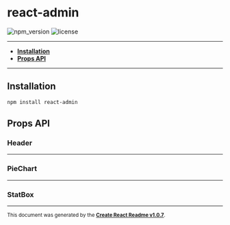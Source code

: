 # react-admin

![npm_version](https://img.shields.io/npm/v/react-admin)
![license](https://img.shields.io/npm/l/react-admin)



-----

- **[Installation](#install)**
- **[Props API](#propsapi)**

-----

<a name="install"></a>
## Installation

```bash
npm install react-admin
```



<a name="propsapi"></a>
## Props API


### Header





-----

### PieChart





-----

### StatBox





-----

<sub>This document was generated by the <a href="https://github.com/kevincastejon/create-react-readme" target="_blank">**Create React Readme v1.0.7**</a>.</sub>
